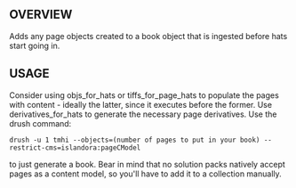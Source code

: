 OVERVIEW
--------

Adds any page objects created to a book object that is ingested before hats
start going in.

USAGE
-----

Consider using objs_for_hats or tiffs_for_page_hats to populate the pages with
content - ideally the latter, since it executes before the former. Use
derivatives_for_hats to generate the necessary page derivatives. Use the drush
command:

`drush -u 1 tmhi --objects=(number of pages to put in your book) --restrict-cms=islandora:pageCModel`

to just generate a book. Bear in mind that no solution packs natively accept
pages as a content model, so you'll have to add it to a collection manually.
